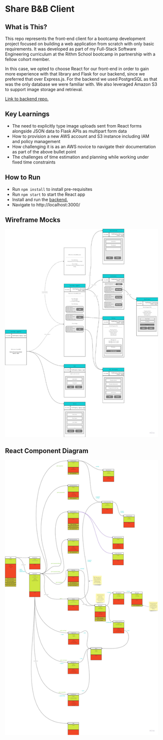 # Share B&B Client

## What is This?
This repo represents the front-end client for a bootcamp development project focused on building a web application from scratch with only basic requirements. It was developed as part of my Full-Stack Software Engineering curriculum at the Rithm School bootcamp in partnership with a fellow cohort member.

In this case, we opted to choose React for our front-end in order to gain more experience with that library and Flask for our backend, since we preferred that over Express.js. For the backend we used PostgreSQL as that was the only database we were familiar with. We also leveraged Amazon S3 to support image storage and retrieval.

[Link to backend repo.](https://github.com/jasjoh/cyoas-sharebnb-server)

## Key Learnings
- The need to explicitly type image uploads sent from React forms alongside JSON data to Flask APIs as multipart form data
- How to provision a new AWS account and S3 instance including IAM and policy management
- How challenging it is as an AWS novice to navigate their documentation as part of the above bullet point
- The challenges of time estimation and planning while working under fixed time constraints

## How to Run
- Run `npm install` to install pre-requisites
- Run `npm start` to start the React app
- Install and run the [backend.](https://github.com/jasjoh/cyoas-sharebnb-server)
- Navigate to http://localhost:3000/

## Wireframe Mocks
![Wireframe Mocks](https://github.com/jasjoh/cyoas-sharebnb-client/blob/main/sharebnb.wireframes.jpg "Wireframe Mocks")

## React Component Diagram
![React Component Diagram](https://github.com/jasjoh/cyoas-sharebnb-client/blob/main/sharebnb.component.jpg "React Component Diagram")
